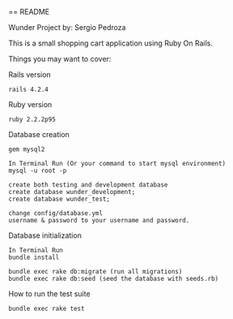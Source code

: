 == README

Wunder Project
by: Sergio Pedroza

This is a small shopping cart application using Ruby On Rails.

Things you may want to cover:

Rails version

	rails 4.2.4
	
Ruby version

	ruby 2.2.2p95 

Database creation
	
	gem mysql2
	
	In Terminal Run (Or your command to start mysql environment)
	mysql -u root -p

	create both testing and development database
	create database wunder_development;
	create database wunder_test;
	
	change config/database.yml
	username & password to your username and password. 

Database initialization

	In Terminal Run
	bundle install
	
	bundle exec rake db:migrate (run all migrations)
	bundle exec rake db:seed (seed the database with seeds.rb)

How to run the test suite

  	bundle exec rake test
